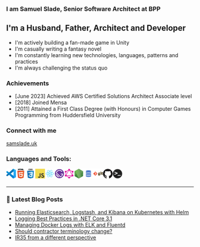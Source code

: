 ### I am Samuel Slade, Senior Software Architect at BPP

## I'm a Husband, Father, Architect and Developer
- I'm actively building a fan-made game in Unity
- I'm casually writing a fantasy novel
- I'm constantly learning new technologies, languages, patterns and practices
- I'm always challenging the status quo

### Achievements
- [June 2023] Achieved AWS Certified Solutions Architect Associate level
- [2018] Joined Mensa
- [2011] Attained a First Class Degree (with Honours) in Computer Games Programming from Huddersfield University

### Connect with me

[samslade.uk](https://samslade.uk/)

### Languages and Tools:

<img align="left" alt="Visual Studio Code" width="26px" src="https://raw.githubusercontent.com/github/explore/80688e429a7d4ef2fca1e82350fe8e3517d3494d/topics/visual-studio-code/visual-studio-code.png" />
<img align="left" alt="HTML5" width="26px" src="https://raw.githubusercontent.com/github/explore/80688e429a7d4ef2fca1e82350fe8e3517d3494d/topics/html/html.png" />
<img align="left" alt="CSS3" width="26px" src="https://raw.githubusercontent.com/github/explore/80688e429a7d4ef2fca1e82350fe8e3517d3494d/topics/css/css.png" />
<img align="left" alt="JavaScript" width="26px" src="https://raw.githubusercontent.com/github/explore/80688e429a7d4ef2fca1e82350fe8e3517d3494d/topics/javascript/javascript.png" />
<img align="left" alt="React" width="26px" src="https://raw.githubusercontent.com/github/explore/80688e429a7d4ef2fca1e82350fe8e3517d3494d/topics/react/react.png" />
<img align="left" alt="Gatsby" width="26px" src="https://raw.githubusercontent.com/github/explore/e94815998e4e0713912fed477a1f346ec04c3da2/topics/gatsby/gatsby.png" />
<img align="left" alt="GraphQL" width="26px" src="https://raw.githubusercontent.com/github/explore/80688e429a7d4ef2fca1e82350fe8e3517d3494d/topics/graphql/graphql.png" />
<img align="left" alt="Node.js" width="26px" src="https://raw.githubusercontent.com/github/explore/80688e429a7d4ef2fca1e82350fe8e3517d3494d/topics/nodejs/nodejs.png" />
<img align="left" alt="SQL" width="26px" src="https://raw.githubusercontent.com/github/explore/80688e429a7d4ef2fca1e82350fe8e3517d3494d/topics/sql/sql.png" />
<img align="left" alt="Git" width="26px" src="https://raw.githubusercontent.com/github/explore/80688e429a7d4ef2fca1e82350fe8e3517d3494d/topics/git/git.png" />
<img align="left" alt="GitHub" width="26px" src="https://raw.githubusercontent.com/github/explore/78df643247d429f6cc873026c0622819ad797942/topics/github/github.png" />
<img align="left" alt="Terminal" width="26px" src="https://raw.githubusercontent.com/github/explore/80688e429a7d4ef2fca1e82350fe8e3517d3494d/topics/terminal/terminal.png" />

<br />
<br />

---

### 📕 Latest Blog Posts

<!-- BLOG-POST-LIST:START -->
- [Running Elasticsearch, Logstash, and Kibana on Kubernetes with Helm](https://www.sladesoftware.co.uk/blog/running-elasticsearch-logstash-and-kibana-on-kubernetes-with-helm)
- [Logging Best Practices in .NET Core 3.1](https://www.sladesoftware.co.uk/blog/logging-best-practices-in-net-core-3-1)
- [Managing Docker Logs with ELK and Fluentd](https://www.sladesoftware.co.uk/blog/managing-docker-logs-with-elk-and-fluentd)
- [Should contractor terminology change?](https://www.sladesoftware.co.uk/blog/should-contractor-terminology-change)
- [IR35 from a different perspective](https://www.sladesoftware.co.uk/blog/ir35-from-a-different-perspective)
<!-- BLOG-POST-LIST:END -->

[linkedin]: https://www.linkedin.com/in/samuelslade/
[stackoverflow]: https://stackoverflow.com/users/308012/samuel-slade
